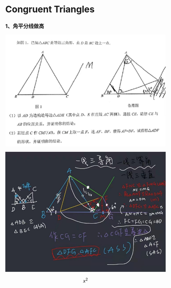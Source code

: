 # Congruent Triangles





### 1、角平分线做高

![](https://raw.githubusercontent.com/lig8/myData/main/mathematics/08/pic/01congruent-triangles/congruent-triangles012.jpg)


![](https://raw.githubusercontent.com/lig8/myData/main/mathematics/08/pic/01congruent-triangles/congruent-triangles012a.jpg)






$$
x^2
$$
